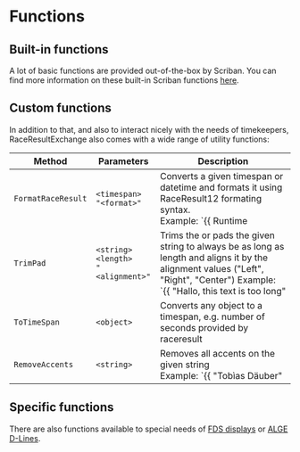 # Functions

## Built-in functions

A lot of basic functions are provided out-of-the-box by Scriban. You can find more information on these built-in Scriban functions [here](https://github.com/scriban/scriban/blob/master/doc/builtins.md).

## Custom functions

In addition to that, and also to interact nicely with the needs of timekeepers, RaceResultExchange also comes with a wide range of utility functions:

| Method      | Parameters | Description                          |
| ----------- | -----------| ------------------------------------ |
| `FormatRaceResult`| `<timespan>`<br />`"<format>"` | Converts a given timespan or datetime and formats it using RaceResult12 formating syntax. <br />Example: `{{ Runtime | FormatRaceResult "Hh:mm:ss,k" }}` produces `2:55:87,7`.  |
| `TrimPad`| `<string>`<br />`<length>`<br />`"<alignment>"` | Trims the or pads the given string to always be as long as length and aligns it by the alignment values ("Left", "Right", "Center") Example: `{{ "Hallo, this text is too long" | TrimPad 8 "Center" }}` produces `Hallo, t`. |
| `ToTimeSpan` | `<object>` | Converts any object to a timespan, e.g. number of seconds provided by raceresult |
| `RemoveAccents` | `<string>` | Removes all accents on the given string<br />Example: `{{ "Tobìas Däuber" | RemoveAccents }}` produces `Tobias Dauber` |

## Specific functions

There are also functions available to special needs of [FDS displays](../displayboards/fdsmled/scripting.md) or [ALGE D-Lines](../displayboards/algegazdline/scripting.md).